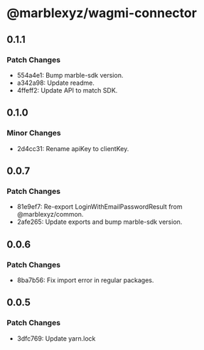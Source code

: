 # @marblexyz/wagmi-connector

## 0.1.1

### Patch Changes

- 554a4e1: Bump marble-sdk version.
- a342a98: Update readme.
- 4ffeff2: Update API to match SDK.

## 0.1.0

### Minor Changes

- 2d4cc31: Rename apiKey to clientKey.

## 0.0.7

### Patch Changes

- 81e9ef7: Re-export LoginWithEmailPasswordResult from @marblexyz/common.
- 2afe265: Update exports and bump marble-sdk version.

## 0.0.6

### Patch Changes

- 8ba7b56: Fix import error in regular packages.

## 0.0.5

### Patch Changes

- 3dfc769: Update yarn.lock
